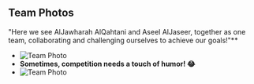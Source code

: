 ## Team Photos
"Here we see AlJawharah AlQahtani and Aseel AlJaseer, together as one team, collaborating and challenging ourselves to achieve our goals!"**
-  ![Team Photo](link_to_photo)
- **Sometimes, competition needs a touch of humor! 😂**
-  ![Team Photo](link_to_photo)
 

